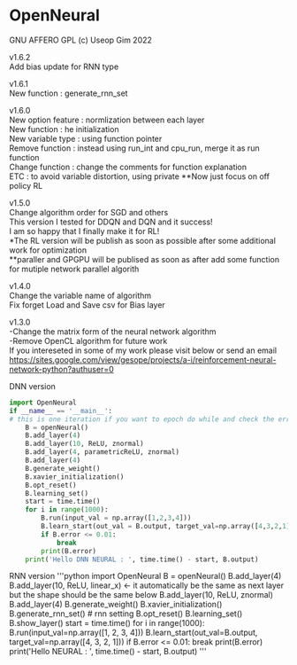 # OpenNeural
GNU AFFERO GPL (c) Useop Gim 2022

v1.6.2\
Add bias update for RNN type

v1.6.1\
New function :  generate_rnn_set

v1.6.0\
New option feature : normlization between each layer \
New function : he initialization\
New variable type : using function pointer\
Remove function : instead using run_int and cpu_run, merge it as run function\
Change function : change the comments for function explanation\
ETC : to avoid variable distortion, using private
**Now just focus on off policy RL 

v1.5.0\
Change algorithm order for SGD and others\
This version I tested for DDQN and DQN and it success! \
I am so happy that I finally make it for RL!\
*The RL version will be publish as soon as possible after some additional work for optimization \
**paraller and GPGPU will be publised as soon as after add some function for mutiple network parallel algorith

v1.4.0\
Change the variable name of algorithm\
Fix forget Load and Save csv for Bias layer

v1.3.0\
-Change the matrix form of the neural network algorithm\
-Remove OpenCL algorithm for future work\
If you intereseted in some of my work please visit below or send an email\
https://sites.google.com/view/gesope/projects/a-i/reinforcement-neural-network-python?authuser=0

DNN version
```python
import OpenNeural
if __name__ == '__main__':
# this is one iteration if you want to epoch do while and check the error for data
    B = openNeural()
    B.add_layer(4)
    B.add_layer(10, ReLU, znormal)
    B.add_layer(4, parametricReLU, znormal)
    B.add_layer(4)
    B.generate_weight()
    B.xavier_initialization()
    B.opt_reset()
    B.learning_set()
    start = time.time()
    for i in range(1000):
        B.run(input_val = np.array([1,2,3,4]))
        B.learn_start(out_val = B.output, target_val=np.array([4,3,2,1]))
        if B.error <= 0.01:
            break
        print(B.error)
    print('Hello DNN NEURAL : ', time.time() - start, B.output)
```

RNN version
'''python
import OpenNeural
    B = openNeural()
    B.add_layer(4)
    B.add_layer(10, ReLU, linear_x) <- it automatically be the same as next layer but the shape should be the same below
    B.add_layer(10, ReLU, znormal)
    B.add_layer(4)
    B.generate_weight()
    B.xavier_initialization()
    B.generate_rnn_set()  # rnn setting
    B.opt_reset()
    B.learning_set()
    B.show_layer()
    start = time.time()
    for i in range(1000):
        B.run(input_val=np.array([1, 2, 3, 4]))
        B.learn_start(out_val=B.output, target_val=np.array([4, 3, 2, 1]))
        if B.error <= 0.01:
            break
        print(B.error)
    print('Hello NEURAL : ', time.time() - start, B.output)
'''
